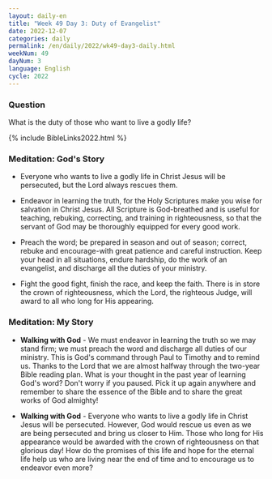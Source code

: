 ```yaml
---
layout: daily-en
title: "Week 49 Day 3: Duty of Evangelist"
date: 2022-12-07
categories: daily
permalink: /en/daily/2022/wk49-day3-daily.html
weekNum: 49
dayNum: 3
language: English
cycle: 2022
---
```

### Question     
What is the duty of those who want to live a godly life?

{% include BibleLinks2022.html %} 

### Meditation: God's Story   
+ Everyone who wants to live a godly life in Christ Jesus will be persecuted, but the Lord always rescues them. 

+ Endeavor in learning the truth, for the Holy Scriptures make you wise for salvation in Christ Jesus. All Scripture is God-breathed and is useful for teaching, rebuking, correcting, and training in righteousness, so that the servant of God may be thoroughly equipped for every good work. 

+ Preach the word; be prepared in season and out of season; correct, rebuke and encourage-with great patience and careful instruction. Keep your head in all situations, endure hardship, do the work of an evangelist, and discharge all the duties of your ministry. 

+ Fight the good fight, finish the race, and keep the faith. There is in store the crown of righteousness, which the Lord, the righteous Judge, will award to all who long for His appearing. 

### Meditation: My Story   
+ **Walking with God** - We must endeavor in learning the truth so we may stand firm; we must preach the word and discharge all duties of our ministry. This is God's command through Paul to Timothy and to remind us. Thanks to the Lord that we are almost halfway through the two-year Bible reading plan. What is your thought in the past year of learning God's word? Don't worry if you paused. Pick it up again anywhere and remember to share the essence of the Bible and to share the great works of God almighty! 

+ **Walking with God** - Everyone who wants to live a godly life in Christ Jesus will be persecuted. However, God would rescue us even as we are being persecuted and bring us closer to Him. Those who long for His appearance would be awarded with the crown of righteousness on that glorious day! How do the promises of this life and hope for the eternal life help us who are living near the end of time and to encourage us to endeavor even more? 
